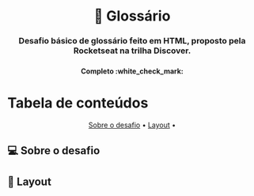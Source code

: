 <h1 align="center">📖 Glossário</h1>

<h3 align="center">Desafio básico de glossário feito em HTML, proposto pela Rocketseat na trilha Discover.<h3>

<h4 align="center"> 
	Completo :white_check_mark:
</h4>

Tabela de conteúdos
===================
<p align="center">
<a href="#-sobre-o-desafio">Sobre o desafio</a> •
<a href="#-layout">Layout</a> •



## 💻 Sobre o desafio


## 🎨 Layout
